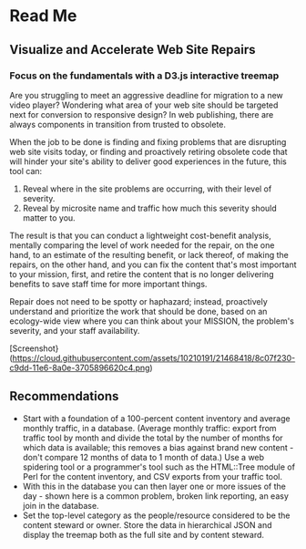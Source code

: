 # Read Me

## Visualize and Accelerate Web Site Repairs 

### Focus on the fundamentals with a D3.js interactive treemap

Are you struggling to meet an aggressive deadline for migration to a new video player? Wondering what area of your web site should be targeted next for conversion to responsive design? In web publishing, there are always components in transition from trusted to obsolete. 

When the job to be done is finding and fixing problems that are disrupting web site visits today, or finding and proactively retiring obsolete code that will hinder your site's ability to deliver good experiences in the future, this tool can:

1. Reveal where in the site problems are occurring, with their level of severity.
2. Reveal by microsite name and traffic how much this severity should matter to you.

The result is that you can conduct a lightweight cost-benefit analysis, mentally comparing the level of work needed for the repair, on the one hand, to an estimate of the resulting benefit, or lack thereof, of making the repairs, on the other hand, and you can fix the content that's most important to your mission, first, and retire the content that is no longer delivering benefits to save staff time for more important things.

Repair does not need to be spotty or haphazard; instead, proactively understand and prioritize the work that should be done, based on an ecology-wide view where you can think about your MISSION, the problem's severity, and your staff availability.

[Screenshot}(https://cloud.githubusercontent.com/assets/10210191/21468418/8c07f230-c9dd-11e6-8a0e-3705896620c4.png)

## Recommendations

- Start with a foundation of a 100-percent content inventory and average monthly traffic, in a database. (Average monthly traffic: export from traffic tool by month and divide the total by the number of months for which data is available; this removes a bias against brand new content - don't compare 12 months of data to 1 month of data.)  Use a web spidering tool or a programmer's tool such as the HTML::Tree module of Perl for the content inventory, and CSV exports from your traffic tool.
- With this in the database you can then layer one or more issues of the day - shown here is a common problem, broken link reporting, an easy join in the database.
- Set the top-level category as the people/resource considered to be the content steward or owner. Store the data in hierarchical JSON and display the treemap both as the full site and by content steward.